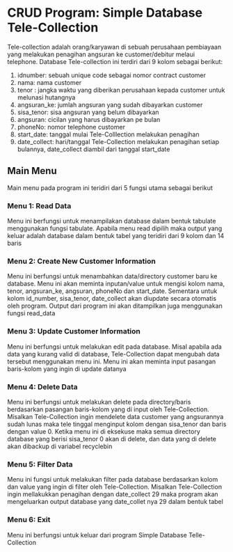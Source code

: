 # CRUD Program: Simple Database Tele-Collection
Tele-collection adalah orang/karyawan di sebuah perusahaan pembiayaan yang melakukan penagihan angsuran ke customer/debitur melaui telephone. Database Tele-collection ini terdiri dari 9 kolom sebagai berikut:
1. idnumber: sebuah unique code sebagai nomor contract customer
2. nama: nama customer
3. tenor : jangka waktu yang diberikan perusahaan kepada customer untuk melunasi hutangnya
4. angsuran_ke: jumlah angsuran yang sudah dibayarkan customer
5. sisa_tenor: sisa angsuran yang belum dibayarkan
6. angsuran: cicilan yang harus dibayarkan pe bulan
7. phoneNo: nomor telephone customer
8. start_date: tanggal mulai Tele-Colllection melakukan penagihan
9. date_collect: hari/tanggal Tele-Collection melakukan penagihan setiap bulannya, date_collect diambil dari tanggal start_date


## Main Menu
Main menu pada program ini teridiri dari 5 fungsi utama sebagai berikut

### Menu 1: Read Data
Menu ini berfungsi untuk menampilakan database dalam bentuk tabulate menggunakan fungsi tabulate. Apabila menu read dipilih maka output yang keluar adalah database dalam bentuk tabel yang teridiri dari 9 kolom dan 14 baris

### Menu 2: Create New Customer Information
Menu ini berfungsi untuk menambahkan data/directory customer baru ke database. Menu ini akan meminta inputan/value untuk mengisi kolom nama, tenor, angsuran_ke, angsuran, phoneNo dan start_date. Sementara untuk kolom id_number, sisa_tenor, date_collect akan diupdate secara otomatis oleh program. Output dari program ini akan ditampilkan juga menggunakan fungsi read_data

### Menu 3: Update Customer Information
Menu ini berfungsi untuk melakukan edit pada database. Misal apabila ada data yang kurang valid di database, Tele-Collection dapat mengubah data tersebut menggunakan menu ini. Menu ini akan meminta input pasangan baris-kolom yang ingin di update datanya

### Menu 4: Delete Data
Menu ini berfungsi untuk melakukan delete pada directory/baris berdasarkan pasangan baris-kolom yang di input oleh Tele-Collection. Misalkan Tele-Collection ingin mendelete data customer yang angsurannya sudah lunas maka tele tinggal menginput kolom dengan sisa_tenor dan baris dengan value 0. Ketika menu ini di eksekuse maka semua directory database yang berisi sisa_tenor 0 akan di delete, dan data yang di delete akan dibackup di variabel recyclebin

### Menu 5: Filter Data
Menu ini fungsi untuk melakukan filter pada database berdasarkan kolom dan value yang ingin di filter oleh Tele-Collection. Misalkan Tele-Collection ingin mellakukkan penagihan dengan date_collect 29 maka program akan mengeluarkan output database yang date_collet nya 29 dalam bentuk tabel

### Menu 6: Exit
Menu ini berfungsi untuk keluar dari program Simple Database Telle-Collection

